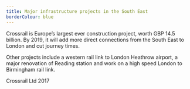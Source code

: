 ```yaml
---
title: Major infrastructure projects in the South East
borderColour: blue
---
```

Crossrail is Europe’s largest ever construction project, worth GBP 14.5 billion. By 2019, it will add more direct connections from the South East to London and cut journey times.


Other projects include a western rail link to London Heathrow airport, a major renovation of Reading station and work on a high speed London to Birmingham rail link.


Crossrail Ltd 2017